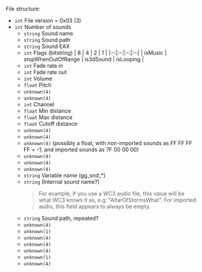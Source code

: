 File structure:
* `int` File version = 0x03 (3)
* `int` Number of sounds
  * `string` Sound name
  * `string` Sound path
  * `string` Sound EAX
  * `int` Flags (bitstring)
    | 8 | 4 | 2 | 1 |
    |:-:|:-:|:-:|:-:|
    | isMusic | stopWhenOutOfRange | is3dSound | isLooping |
  * `int` Fade rate in
  * `int` Fade rate out
  * `int` Volume
  * `float` Pitch
  * `unknown(4)`
  * `unknown(4)`
  * `int` Channel
  * `float` Min distance
  * `float` Max distance
  * `float` Cutoff distance
  * `unknown(4)`
  * `unknown(4)`
  * `unknown(4)` (possibly a float, with non-imported sounds as FF FF FF FF = -1, and imported sounds as 7F 00 00 00)
  * `unknown(4)`
  * `unknown(4)`
  * `unknown(4)`
  * `string` Variable name (gg_snd_*)
  * `string` (Internal sound name?)
    > For example, if you use a WC3 audio file, this value will be what WC3 knows it as, e.g. "AltarOfStormsWhat". For imported audio, this field appears to always be empty.
  * `string` Sound path, repeated?
  * `unknown(4)`
  * `unknown(1)`
  * `unknown(4)`
  * `unknown(4)`
  * `unknown(4)`
  * `unknown(1)`
  * `unknown(4)`